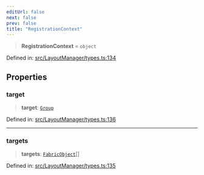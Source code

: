 ```yaml
---
editUrl: false
next: false
prev: false
title: "RegistrationContext"
---
```


> **RegistrationContext** = `object`

Defined in: [src/LayoutManager/types.ts:134](https://github.com/fabricjs/fabric.js/blob/e114448a1bce9b68a3e1bba337bc0c83a35c1aa5/src/LayoutManager/types.ts#L134)

## Properties

### target

> **target**: [`Group`](/api/classes/group/)

Defined in: [src/LayoutManager/types.ts:136](https://github.com/fabricjs/fabric.js/blob/e114448a1bce9b68a3e1bba337bc0c83a35c1aa5/src/LayoutManager/types.ts#L136)

***

### targets

> **targets**: [`FabricObject`](/api/classes/fabricobject/)[]

Defined in: [src/LayoutManager/types.ts:135](https://github.com/fabricjs/fabric.js/blob/e114448a1bce9b68a3e1bba337bc0c83a35c1aa5/src/LayoutManager/types.ts#L135)
